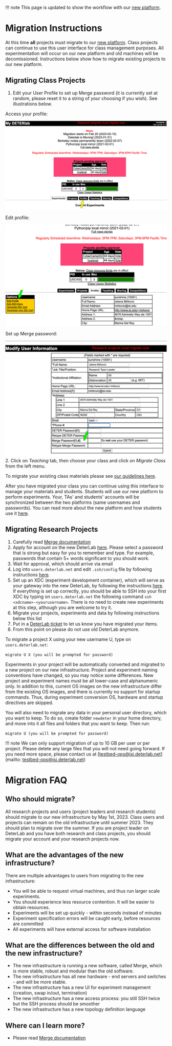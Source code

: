 
!!! note
    This page is updated to show the workflow with our <a href="https://launch.mod.deterlab.net/">new platform</a>.

# Migration Instructions

At this time **all** projects must migrate to our <a href="https://launch.mod.deterlab.net/">new platform</a>. Class projects can continue to use this user interface for class management purposes. All experimentation will occur on our new platform and old machines will be decomissioned. Instructions below show how to migrate existing projects to our new platform.

## Migrating Class Projects

1. Edit your User Profile to set up Merge password (it is currently set at random, please reset it to a string of your choosing if you wish). See illustrations below.

Access your profile:

![](profile.png)

Edit profile:

![](editprofile.png)

Set up Merge password:

![](mergepass.png)
2. Click on _Teaching_ tab, then choose your class and click on _Migrate Class_ from the left menu.

To migrate your existing class materials please see [our guidelines here](../../education/migrating-materials).

After you have migrated your class you can continue using this
interface to manage your materials and students. Students will use
our new platform to perform experiments. Your, TAs' and students' accounts will be synchronized between the two platforms (same
usernames and passwords). You can read more about the new
platform and how students use it [here](https://mergetb.org/docs/experimentation/classes/).

## Migrating Research Projects

1. Carefully read [Merge documentation](https://mergetb.org/docs/)
2. Apply for account on the new DeterLab [here](https://launch.mod.deterlab.net/registration). Please select a password that is strong but easy for you to remember and type. For example, passwords that contain 5+ words significant to you should work.
3. Wait for approval, which should arrive via email
4. Log into  `users.deterlab.net` and edit `.ssh/config` file by following instructions [here](https://mergetb.org/docs/experimentation/xdc/#ssh-configuration-for-old-openssh-versions).
5. Set up an XDC (experiment development container), which will serve as your gateway into the new DeterLab, by following the instructions [here](https://mergetb.org/docs/experimentation/hello-world-gui/#create-an-xdc).  If everything is set up correctly, you should be able to SSH into your first XDC by typing on `users.deterlab.net` the following command `ssh <xdcname>-<yourusername>`. There is no need to create new experiments at this step, although you are welcome to try it.
6. Migrate your projects, experiments and data by following instructions below this list
7. Put in a [DeterLab ticket](getting-help.md) to let us know you have migrated your items.
8. From this point on please do not use old DeterLab anymore.

To migrate a project X using your new username U, type on `users.deterlab.net`:

```
migrate U X (you will be prompted for password)
```

Experiments in your project will be automatically converted and migrated to a new project on our new infrastructure. Project and experiment naming conventions have changed, so you may notice some differences. New project and experiment names must be all lower-case and alphanumeric only. In addition to this, current OS images on the new infrastructure differ from the existing OS images, and there is currently no support for startup commands. Thus, during experiment conversion OS, hardware and startup directives are skipped.

You will also need to migrate any data in your personal user directory, which you want to keep. To do so, create folder `newdeter` in your home directory, and move into it all files and folders that you want to keep. Then run:

```
migrate U (you will be prompted for password)
```

!!! note
    We can only support migration of up to 10 GB per user or per project. Please delete any large files that you will not need going forward. If you need more space, please contact us at [testbed-ops@isi.deterlab.net](mailto: testbed-ops@isi.deterlab.net)


# Migration FAQ

## Who should migrate?

All research projects and users (project leaders and research students) should migrate to our new infrastructure by May 1st, 2023. Class users and projects can remain on the old infrastructure until summer 2023. They should plan to migrate over the summer. If you are project leader on DeterLab and you have both research and class projects, you should migrate your account and your research projects now.

## What are the advantages of the new infrastructure?

There are multiple advantages to users from migrating to the new infrastructure:

* You will be able to request virtual machines, and thus run larger scale experiments.
* You should experience less resource contention. It will be easier to obtain resources.
* Experiments will be set up quickly - within seconds instead of minutes
* Experiment specification errors will be caught early, before resources are committed
* All experiments will have external access for software installation

## What are the differences between the old and the new infrastructure?

* The new infrastructure is running a new software, called Merge, which is more stable, robust and modular than the old software.
* The new infrastructure has all new hardware - end servers and switches - and will be more stable.
* The new infrastructure has a new UI for experiment management (creation, swap in/out, termination)
* The new infrastructure has a new access process: you still SSH twice but the SSH process should be smoother
* The new infrastructure has a new topology definition language

## Where can I learn more?
- Please read [Merge documentation](https://mergetb.org/docs/)


